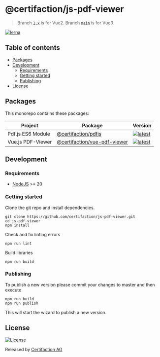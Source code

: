 # @certifaction/js-pdf-viewer

> Branch [`1.x`](https://github.com/certifaction/js-pdf-viewer/tree/1.x) is for Vue2. Branch [`main`](https://github.com/certifaction/js-pdf-viewer/tree/main) is for Vue3

[![lerna][lerna]][lerna-url]

## Table of contents

* [Packages](#packages)
* [Development](#development)
  * [Requirements](#requirements)
  * [Getting started](#getting-started)
  * [Publishing](#publishing)
* [License](#license)

## Packages

This monorepo contains these packages:

| Project | Package | Version |
|---|---|---|
| Pdf.js ES6 Module | [@certifaction/pdfjs](https://github.com/certifaction/js-pdf-viewer/tree/main/packages/pdfjs) | [![latest](https://img.shields.io/github/package-json/v/certifaction/js-pdf-viewer?filename=packages%2Fpdfjs%2Fpackage.json)](https://github.com/certifaction/js-pdf-viewer/pkgs/npm/pdfjs) |
| Vue.js PDF-Viewer | [@certifaction/vue-pdf-viewer](https://github.com/certifaction/js-pdf-viewer/tree/main/packages/vue-pdf-viewer) | [![latest](https://img.shields.io/github/package-json/v/certifaction/js-pdf-viewer?filename=packages%2Fvue-pdf-viewer%2Fpackage.json)](https://github.com/certifaction/js-pdf-viewer/pkgs/npm/vue-pdf-viewer) |

## Development

### Requirements

* [NodeJS](https://nodejs.org) >= 20

### Getting started

Clone the git repo and install dependencies.
```shell script
git clone https://github.com/certifaction/js-pdf-viewer.git
cd js-pdf-viewer
npm install
```

Check and fix linting errors
```shell script
npm run lint
```

Build libraries
```shell script
npm run build
```

### Publishing

To publish a new version please commit your changes to master and then execute

```shell script
npm run build
npm run publish
```

This will start the wizard to publish a new version.

## License

[![License](https://img.shields.io/badge/license-MIT-blue.svg)](https://github.com/certifaction/js-pdf-viewer/blob/master/LICENSE)

Released by [Certifaction AG](https://certifaction.com)

[lerna]: https://img.shields.io/badge/maintained%20with-lerna-cc00ff.svg
[lerna-url]: https://lerna.js.org/
